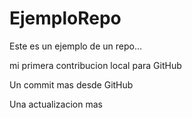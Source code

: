 # EjemploRepo
Este es un ejemplo de un repo...

mi primera contribucion local para GitHub

Un commit mas desde GitHub

Una actualizacion mas
